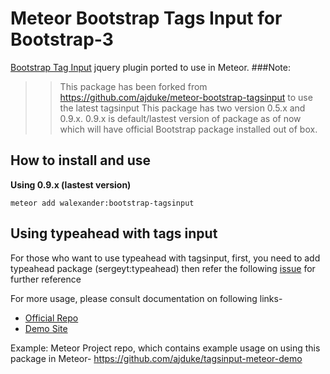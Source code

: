
# Meteor Bootstrap Tags Input for Bootstrap-3 


[Bootstrap Tag Input](https://github.com/timschlechter/bootstrap-tagsinput) jquery plugin ported to use in Meteor.
###Note:
>>This package has been forked from https://github.com/ajduke/meteor-bootstrap-tagsinput to use the latest tagsinput
>>This package has two version 0.5.x and 0.9.x.
>>0.9.x is default/lastest version of package as of now which will have official Bootstrap package installed out of box.


## How to install and use 
**Using 0.9.x (lastest version)**

`meteor add walexander:bootstrap-tagsinput`


## Using typeahead with tags input
For those who want to use typeahead with tagsinput,
first, you need to add typeahead package (sergeyt:typeahead) then refer the following [issue](https://github.com/ajduke/meteor-bootstrap-tagsinput/issues/11#issuecomment-115979996) for further reference


For more usage, please consult documentation on following links-

- [Official Repo](https://github.com/timschlechter/bootstrap-tagsinput)
- [Demo Site](http://timschlechter.github.io/bootstrap-tagsinput/examples/)

Example: Meteor Project repo, which contains example usage on using this package in Meteor- https://github.com/ajduke/tagsinput-meteor-demo
